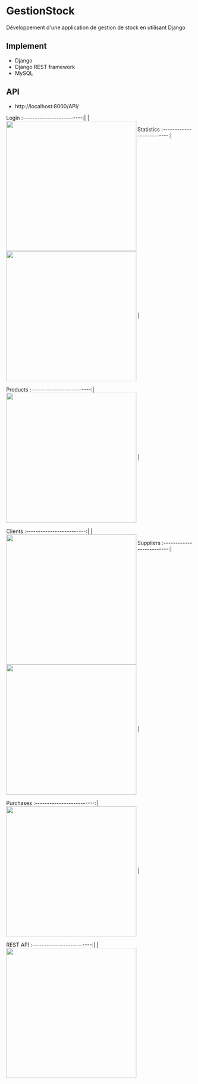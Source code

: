# GestionStock
Développement d'une application de gestion de stock en utilisant Django

## Implement
- Django
- Django REST framework 
- MySQL

## API
- http://localhost:8000/API/

Login
:-------------------------:|
<img align="left" height="350" src="https://github.com/MrAbdelaziz/GestionStock-django/blob/master/ScreenShots/login.png"> |

Statistics
:-------------------------:|
<img align="center" height="350" src="https://github.com/MrAbdelaziz/GestionStock-django/blob/master/ScreenShots/STATISTICS.png"> |

Products
:-------------------------:|
<img align="center" height="350" src="https://github.com/MrAbdelaziz/GestionStock-django/blob/master/ScreenShots/Products.png"> |


Clients
:-------------------------:|
<img align="left" height="350" src="https://github.com/MrAbdelaziz/GestionStock-django/blob/master/ScreenShots/clients.png"> |

Suppliers
:-------------------------:|
<img align="center" height="350" src="https://github.com/MrAbdelaziz/GestionStock-django/blob/master/ScreenShots/SUPPLIERS.png"> |

Purchases
:-------------------------:|
<img align="center" height="350" src="https://github.com/MrAbdelaziz/GestionStock-django/blob/master/ScreenShots/purchases.png"> |


REST API
:-------------------------:|
<img align="left" height="350" src="https://github.com/MrAbdelaziz/GestionStock-django/blob/master/ScreenShots/RESTAPI.png"> |
